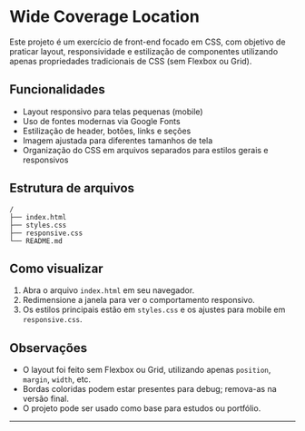 # Wide Coverage Location

Este projeto é um exercício de front-end focado em CSS, com objetivo de praticar layout, responsividade e estilização de componentes utilizando apenas propriedades tradicionais de CSS (sem Flexbox ou Grid).

## Funcionalidades

- Layout responsivo para telas pequenas (mobile)
- Uso de fontes modernas via Google Fonts
- Estilização de header, botões, links e seções
- Imagem ajustada para diferentes tamanhos de tela
- Organização do CSS em arquivos separados para estilos gerais e responsivos

## Estrutura de arquivos

```
/
├── index.html
├── styles.css
├── responsive.css
└── README.md
```

## Como visualizar

1. Abra o arquivo `index.html` em seu navegador.
2. Redimensione a janela para ver o comportamento responsivo.
3. Os estilos principais estão em `styles.css` e os ajustes para mobile em `responsive.css`.

## Observações

- O layout foi feito sem Flexbox ou Grid, utilizando apenas `position`, `margin`, `width`, etc.
- Bordas coloridas podem estar presentes para debug; remova-as na versão final.
- O projeto pode ser usado como base para estudos ou portfólio.

---